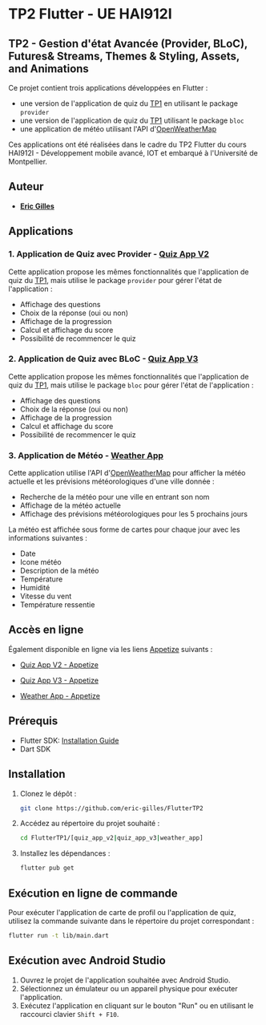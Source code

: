# TP2 Flutter - UE HAI912I
## TP2 - Gestion d'état Avancée (Provider, BLoC), Futures& Streams, Themes & Styling, Assets, and Animations

Ce projet contient trois applications développées en Flutter : 
- une version de l'application de quiz du [TP1](https://github.com/eric-gilles/FlutterTP1) en utilisant le package `provider`
- une version de l'application de quiz du [TP1](https://github.com/eric-gilles/FlutterTP1/tree/main/quizz_app) utilisant le package `bloc`
- une application de météo utilisant l'API d'[OpenWeatherMap](https://openweathermap.org/)

Ces applications ont été réalisées dans le cadre du TP2 Flutter du cours HAI912I - Développement mobile avancé, IOT et embarqué à l'Université de Montpellier.

## Auteur 
- **[Eric Gilles](https://github.com/eric-gilles)**

## Applications

### 1. Application de Quiz avec Provider - [Quiz App V2](https://github.com/eric-gilles/FlutterTP2/tree/main/quiz_app_v2)

Cette application propose les mêmes fonctionnalités que l'application de quiz du [TP1](https://github.com/eric-gilles/FlutterTP1/tree/main/quizz_app), mais utilise le package `provider` pour gérer l'état de l'application :
- Affichage des questions
- Choix de la réponse (oui ou non)
- Affichage de la progression
- Calcul et affichage du score
- Possibilité de recommencer le quiz

### 2. Application de Quiz avec BLoC - [Quiz App V3](https://github.com/eric-gilles/FlutterTP2/tree/main/quiz_app_v3)

Cette application propose les mêmes fonctionnalités que l'application de quiz du [TP1](https://github.com/eric-gilles/FlutterTP1/tree/main/quizz_app), mais utilise le package `bloc` pour gérer l'état de l'application :
- Affichage des questions
- Choix de la réponse (oui ou non)
- Affichage de la progression
- Calcul et affichage du score
- Possibilité de recommencer le quiz

### 3. Application de Météo - [Weather App](https://github.com/eric-gilles/FlutterTP2/tree/main/weather_app)
Cette application utilise l'API d'[OpenWeatherMap](https://openweathermap.org/) pour afficher la météo actuelle et les prévisions météorologiques d'une ville donnée :
- Recherche de la météo pour une ville en entrant son nom
- Affichage de la météo actuelle
- Affichage des prévisions météorologiques pour les 5 prochains jours

La météo est affichée sous forme de cartes pour chaque jour avec les informations suivantes :
- Date
- Icone météo
- Description de la météo
- Température
- Humidité
- Vitesse du vent
- Température ressentie

## Accès en ligne

Également disponible en ligne via les liens [Appetize](https://appetize.io/) suivants :
- [Quiz App V2 - Appetize](https://appetize.io/app/7zjz2z7)

- [Quiz App V3 - Appetize](https://appetize.io/app/7zjz2z7)

- [Weather App - Appetize](https://appetize.io/app/7zjz2z7)

## Prérequis

- Flutter SDK: [Installation Guide](https://flutter.dev/docs/get-started/install)
- Dart SDK

## Installation

1. Clonez le dépôt :
    ```bash
    git clone https://github.com/eric-gilles/FlutterTP2
    ```
2. Accédez au répertoire du projet souhaité :
    ```bash
    cd FlutterTP1/[quiz_app_v2|quiz_app_v3|weather_app]
    ```
3. Installez les dépendances :
    ```bash
    flutter pub get
    ```

## Exécution en ligne de commande

Pour exécuter l'application de carte de profil ou l'application de quiz, utilisez la commande suivante dans le répertoire du projet correspondant :

```bash
flutter run -t lib/main.dart
```

## Exécution avec Android Studio

1. Ouvrez le projet de l'application souhaitée avec Android Studio.
2. Sélectionnez un émulateur ou un appareil physique pour exécuter l'application.
2. Exécutez l'application en cliquant sur le bouton "Run" ou en utilisant le raccourci clavier `Shift + F10`.
